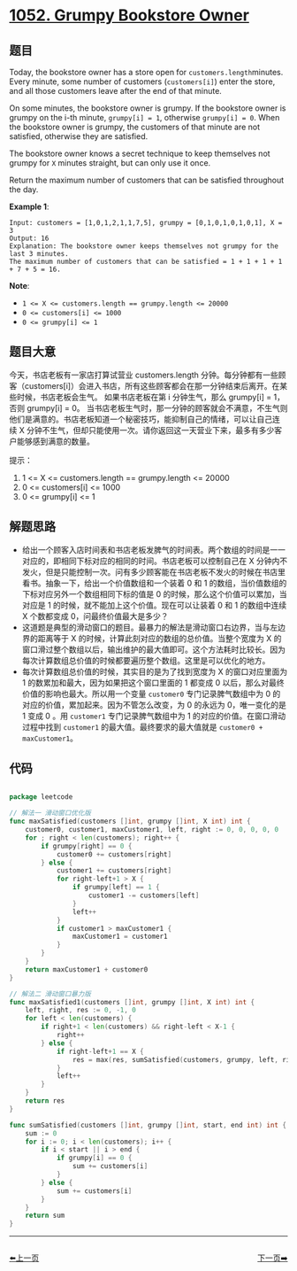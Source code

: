 # [1052. Grumpy Bookstore Owner](https://leetcode.com/problems/grumpy-bookstore-owner/)


## 题目

Today, the bookstore owner has a store open for `customers.length`minutes. Every minute, some number of customers (`customers[i]`) enter the store, and all those customers leave after the end of that minute.

On some minutes, the bookstore owner is grumpy. If the bookstore owner is grumpy on the i-th minute, `grumpy[i] = 1`, otherwise `grumpy[i] = 0`. When the bookstore owner is grumpy, the customers of that minute are not satisfied, otherwise they are satisfied.

The bookstore owner knows a secret technique to keep themselves not grumpy for `X` minutes straight, but can only use it once.

Return the maximum number of customers that can be satisfied throughout the day.

**Example 1**:

    Input: customers = [1,0,1,2,1,1,7,5], grumpy = [0,1,0,1,0,1,0,1], X = 3
    Output: 16
    Explanation: The bookstore owner keeps themselves not grumpy for the last 3 minutes. 
    The maximum number of customers that can be satisfied = 1 + 1 + 1 + 1 + 7 + 5 = 16.

**Note**:

- `1 <= X <= customers.length == grumpy.length <= 20000`
- `0 <= customers[i] <= 1000`
- `0 <= grumpy[i] <= 1`


## 题目大意

今天，书店老板有一家店打算试营业 customers.length 分钟。每分钟都有一些顾客（customers[i]）会进入书店，所有这些顾客都会在那一分钟结束后离开。在某些时候，书店老板会生气。 如果书店老板在第 i 分钟生气，那么 grumpy[i] = 1，否则 grumpy[i] = 0。 当书店老板生气时，那一分钟的顾客就会不满意，不生气则他们是满意的。书店老板知道一个秘密技巧，能抑制自己的情绪，可以让自己连续 X 分钟不生气，但却只能使用一次。请你返回这一天营业下来，最多有多少客户能够感到满意的数量。

提示：

1. 1 <= X <= customers.length == grumpy.length <= 20000
2. 0 <= customers[i] <= 1000
3. 0 <= grumpy[i] <= 1



## 解题思路


- 给出一个顾客入店时间表和书店老板发脾气的时间表。两个数组的时间是一一对应的，即相同下标对应的相同的时间。书店老板可以控制自己在 X 分钟内不发火，但是只能控制一次。问有多少顾客能在书店老板不发火的时候在书店里看书。抽象一下，给出一个价值数组和一个装着 0 和 1 的数组，当价值数组的下标对应另外一个数组相同下标的值是 0 的时候，那么这个价值可以累加，当对应是 1 的时候，就不能加上这个价值。现在可以让装着 0 和 1 的数组中连续 X 个数都变成 0，问最终价值最大是多少？
- 这道题是典型的滑动窗口的题目。最暴力的解法是滑动窗口右边界，当与左边界的距离等于 X 的时候，计算此刻对应的数组的总价值。当整个宽度为 X 的窗口滑过整个数组以后，输出维护的最大值即可。这个方法耗时比较长。因为每次计算数组总价值的时候都要遍历整个数组。这里是可以优化的地方。
- 每次计算数组总价值的时候，其实目的是为了找到宽度为 X 的窗口对应里面为 1 的数累加和最大，因为如果把这个窗口里面的 1 都变成 0 以后，那么对最终价值的影响也最大。所以用一个变量 `customer0` 专门记录脾气数组中为 0 的对应的价值，累加起来。因为不管怎么改变，为 0 的永远为 0，唯一变化的是 1 变成 0 。用 `customer1` 专门记录脾气数组中为 1 的对应的价值。在窗口滑动过程中找到 `customer1` 的最大值。最终要求的最大值就是 `customer0 + maxCustomer1`。


## 代码

```go

package leetcode

// 解法一 滑动窗口优化版
func maxSatisfied(customers []int, grumpy []int, X int) int {
	customer0, customer1, maxCustomer1, left, right := 0, 0, 0, 0, 0
	for ; right < len(customers); right++ {
		if grumpy[right] == 0 {
			customer0 += customers[right]
		} else {
			customer1 += customers[right]
			for right-left+1 > X {
				if grumpy[left] == 1 {
					customer1 -= customers[left]
				}
				left++
			}
			if customer1 > maxCustomer1 {
				maxCustomer1 = customer1
			}
		}
	}
	return maxCustomer1 + customer0
}

// 解法二 滑动窗口暴力版
func maxSatisfied1(customers []int, grumpy []int, X int) int {
	left, right, res := 0, -1, 0
	for left < len(customers) {
		if right+1 < len(customers) && right-left < X-1 {
			right++
		} else {
			if right-left+1 == X {
				res = max(res, sumSatisfied(customers, grumpy, left, right))
			}
			left++
		}
	}
	return res
}

func sumSatisfied(customers []int, grumpy []int, start, end int) int {
	sum := 0
	for i := 0; i < len(customers); i++ {
		if i < start || i > end {
			if grumpy[i] == 0 {
				sum += customers[i]
			}
		} else {
			sum += customers[i]
		}
	}
	return sum
}

```


----------------------------------------------
<div style="display: flex;justify-content: space-between;align-items: center;">
<p><a href="https://books.halfrost.com/leetcode/ChapterFour/1000~1099/1051.Height-Checker/">⬅️上一页</a></p>
<p><a href="https://books.halfrost.com/leetcode/ChapterFour/1000~1099/1054.Distant-Barcodes/">下一页➡️</a></p>
</div>
